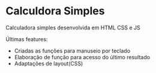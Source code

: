 # Calculdora Simples

Calculadora simples desenvolvida em HTML CSS e JS

Últimas features:

* Criadas as funções para manuseio por teclado
* Elaboração de função para acesso do último resultado
* Adaptações de layout(CSS)





